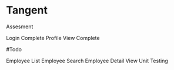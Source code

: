 # Tangent
Assesment

Login Complete
Profile View Complete

#Todo

Employee List
Employee Search
Employee Detail View
Unit Testing

